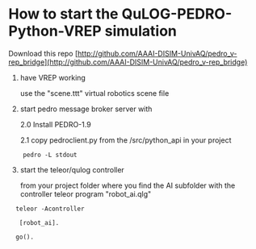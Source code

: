 # How to start the QuLOG-PEDRO-Python-VREP simulation

Download this repo [http://github.com/AAAI-DISIM-UnivAQ/pedro_v-rep_bridge](http://github.com/AAAI-DISIM-UnivAQ/pedro_v-rep_bridge)

1. have VREP working

   use the "scene.ttt" virtual robotics scene file
	
2. start pedro message broker server with

    2.0 Install PEDRO-1.9
    
	2.1 copy pedroclient.py from the <pedro>/src/python_api
	in your project
	
`    pedro -L stdout`

3. start the teleor/qulog controller

   from your project folder where you find the AI subfolder with
   the controller teleor program "robot_ai.qlg"

`   teleor -Acontroller `

`   [robot_ai].`

`   go(). `   


   
